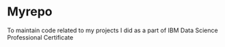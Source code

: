 # Myrepo
To maintain code related to my projects I did as a part of IBM Data Science Professional Certificate

